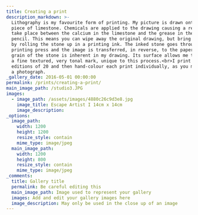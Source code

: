 ```yaml
---
title: Creating a print
description_markdown: >-
  Lithography is my favourite form of printing. My picture is drawn onto a flat
  piece of limestone. Chemicals are applied to the drawing causing a reaction to
  take place between the calcium in the limestone and the grease in the litho
  pencil. This means you can wipe away the original drawing, but bring it back
  by rolling the stone up in a printing ink. The inked stone goes through the
  printing press and the image is transferred, in reverse, to the paper.<br>The
  grain of the stone is inherent in my drawing. Its surface allows me to produce
  a fine textured, very tonal mark, unique to this process.<br>I print off
  editions of 20 and then hand-colour each print individually, as you might tint
  a photograph.
_gallery_date: 2016-05-01 00:00:00
permalink: /prints/creating-a-print/
main_image_path: /studio3.JPG
images:
  - image_path: /assets/images/4880c26c9d3e8.jpg
    image_title: Escape Artist I 14cm x 14cm
    image_description:
_options:
  image_path:
    width: 1200
    height: 1200
    resize_style: contain
    mime_type: image/jpeg
  main_image_path:
    width: 1200
    height: 800
    resize_style: contain
    mime_type: image/jpeg
_comments:
  title: Gallery title
  permalink: Be careful editing this
  main_image_path: Image used to represent your gallery
  images: Add and edit your gallery images here
  image_description: May only be used in the close up of an image
---
```


